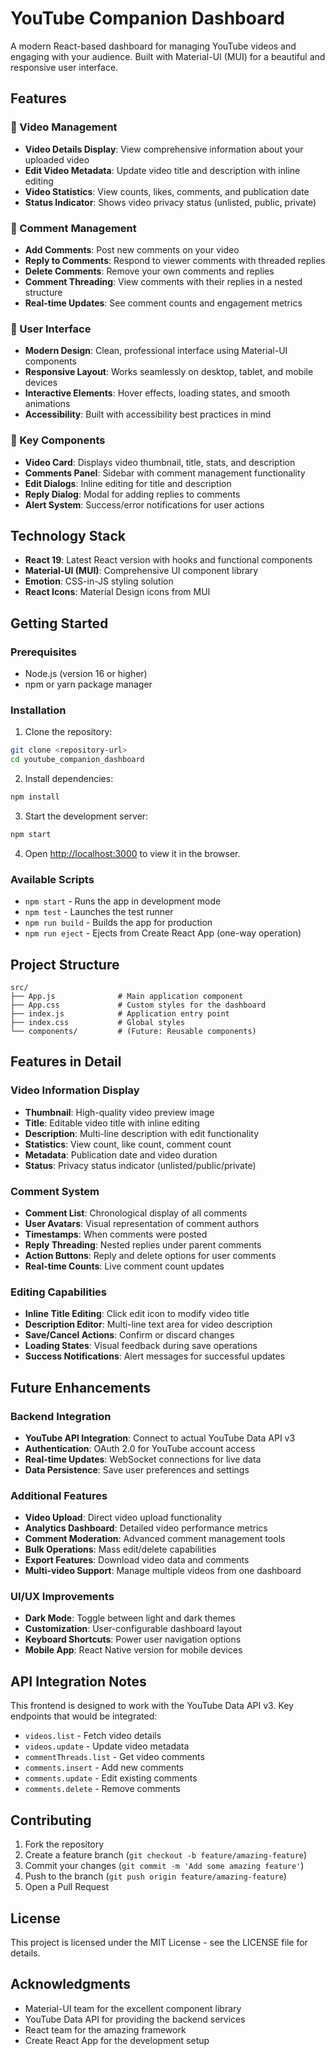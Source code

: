 # YouTube Companion Dashboard

A modern React-based dashboard for managing YouTube videos and engaging with your audience. Built with Material-UI (MUI) for a beautiful and responsive user interface.

## Features

### 🎥 Video Management
- **Video Details Display**: View comprehensive information about your uploaded video
- **Edit Video Metadata**: Update video title and description with inline editing
- **Video Statistics**: View counts, likes, comments, and publication date
- **Status Indicator**: Shows video privacy status (unlisted, public, private)

### 💬 Comment Management
- **Add Comments**: Post new comments on your video
- **Reply to Comments**: Respond to viewer comments with threaded replies
- **Delete Comments**: Remove your own comments and replies
- **Comment Threading**: View comments with their replies in a nested structure
- **Real-time Updates**: See comment counts and engagement metrics

### 🎨 User Interface
- **Modern Design**: Clean, professional interface using Material-UI components
- **Responsive Layout**: Works seamlessly on desktop, tablet, and mobile devices
- **Interactive Elements**: Hover effects, loading states, and smooth animations
- **Accessibility**: Built with accessibility best practices in mind

### 📱 Key Components
- **Video Card**: Displays video thumbnail, title, stats, and description
- **Comments Panel**: Sidebar with comment management functionality
- **Edit Dialogs**: Inline editing for title and description
- **Reply Dialog**: Modal for adding replies to comments
- **Alert System**: Success/error notifications for user actions

## Technology Stack

- **React 19**: Latest React version with hooks and functional components
- **Material-UI (MUI)**: Comprehensive UI component library
- **Emotion**: CSS-in-JS styling solution
- **React Icons**: Material Design icons from MUI

## Getting Started

### Prerequisites
- Node.js (version 16 or higher)
- npm or yarn package manager

### Installation

1. Clone the repository:
```bash
git clone <repository-url>
cd youtube_companion_dashboard
```

2. Install dependencies:
```bash
npm install
```

3. Start the development server:
```bash
npm start
```

4. Open [http://localhost:3000](http://localhost:3000) to view it in the browser.

### Available Scripts

- `npm start` - Runs the app in development mode
- `npm test` - Launches the test runner
- `npm run build` - Builds the app for production
- `npm run eject` - Ejects from Create React App (one-way operation)

## Project Structure

```
src/
├── App.js              # Main application component
├── App.css             # Custom styles for the dashboard
├── index.js            # Application entry point
├── index.css           # Global styles
└── components/         # (Future: Reusable components)
```

## Features in Detail

### Video Information Display
- **Thumbnail**: High-quality video preview image
- **Title**: Editable video title with inline editing
- **Description**: Multi-line description with edit functionality
- **Statistics**: View count, like count, comment count
- **Metadata**: Publication date and video duration
- **Status**: Privacy status indicator (unlisted/public/private)

### Comment System
- **Comment List**: Chronological display of all comments
- **User Avatars**: Visual representation of comment authors
- **Timestamps**: When comments were posted
- **Reply Threading**: Nested replies under parent comments
- **Action Buttons**: Reply and delete options for user comments
- **Real-time Counts**: Live comment count updates

### Editing Capabilities
- **Inline Title Editing**: Click edit icon to modify video title
- **Description Editor**: Multi-line text area for video description
- **Save/Cancel Actions**: Confirm or discard changes
- **Loading States**: Visual feedback during save operations
- **Success Notifications**: Alert messages for successful updates

## Future Enhancements

### Backend Integration
- **YouTube API Integration**: Connect to actual YouTube Data API v3
- **Authentication**: OAuth 2.0 for YouTube account access
- **Real-time Updates**: WebSocket connections for live data
- **Data Persistence**: Save user preferences and settings

### Additional Features
- **Video Upload**: Direct video upload functionality
- **Analytics Dashboard**: Detailed video performance metrics
- **Comment Moderation**: Advanced comment management tools
- **Bulk Operations**: Mass edit/delete capabilities
- **Export Features**: Download video data and comments
- **Multi-video Support**: Manage multiple videos from one dashboard

### UI/UX Improvements
- **Dark Mode**: Toggle between light and dark themes
- **Customization**: User-configurable dashboard layout
- **Keyboard Shortcuts**: Power user navigation options
- **Mobile App**: React Native version for mobile devices

## API Integration Notes

This frontend is designed to work with the YouTube Data API v3. Key endpoints that would be integrated:

- `videos.list` - Fetch video details
- `videos.update` - Update video metadata
- `commentThreads.list` - Get video comments
- `comments.insert` - Add new comments
- `comments.update` - Edit existing comments
- `comments.delete` - Remove comments

## Contributing

1. Fork the repository
2. Create a feature branch (`git checkout -b feature/amazing-feature`)
3. Commit your changes (`git commit -m 'Add some amazing feature'`)
4. Push to the branch (`git push origin feature/amazing-feature`)
5. Open a Pull Request

## License

This project is licensed under the MIT License - see the LICENSE file for details.

## Acknowledgments

- Material-UI team for the excellent component library
- YouTube Data API for providing the backend services
- React team for the amazing framework
- Create React App for the development setup
